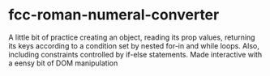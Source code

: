 # fcc-roman-numeral-converter
A little bit of practice creating an object, reading its prop values, returning its keys according to a condition set by nested for-in and while loops. Also, including constraints controlled by if-else statements. Made interactive with a eensy bit of DOM manipulation
